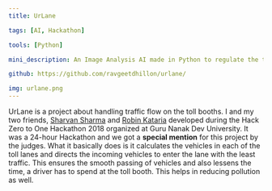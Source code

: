 ```yaml
---
title: UrLane

tags: [AI, Hackathon]

tools: [Python]

mini_description: An Image Analysis AI made in Python to regulate the traffic at toll booths.

github: https://github.com/ravgeetdhillon/urlane/

img: urlane.png
---
```


UrLane is a project about handling traffic flow on the toll booths. I and my two friends, [Sharvan Sharma](https://github.com/sharvan-sharma) and [Robin Kataria](https://github.com/robinkataria) developed during the Hack Zero to One Hackathon 2018 organized at Guru Nanak Dev University. It was a 24-hour Hackathon and we got a **special mention** for this project by the judges. What it basically does is it calculates the vehicles in each of the toll lanes and directs the incoming vehicles to enter the lane with the least traffic. This ensures the smooth passing of vehicles and also lessens the time, a driver has to spend at the toll booth. This helps in reducing pollution as well.
